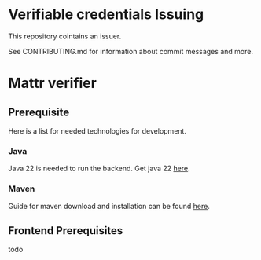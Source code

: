 # Verifiable credentials Issuing

This repository cointains an issuer.

See CONTRIBUTING.md for information about commit messages and more.


# Mattr verifier
## Prerequisite

Here is a list for needed technologies for development.

### Java
Java 22 is needed to run the backend. Get java 22 [here](https://www.oracle.com/java/technologies/downloads/#jdk22-windows).

### Maven

Guide for maven download and installation can be found [here](https://phoenixnap.com/kb/install-maven-windows).

## Frontend Prerequisites

todo